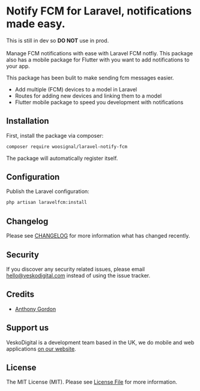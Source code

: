 # Notify FCM for Laravel, notifications made easy.

This is still in dev so **DO NOT** use in prod.
<br>
<br>
Manage FCM notifications with ease with Laravel FCM notfiy.
This package also has a mobile package for Flutter with you want to add notifications to your app.

This package has been bulit to make sending fcm messages easier.
* Add multiple (FCM) devices to a model in Laravel
* Routes for adding new devices and linking them to a model
* Flutter mobile package to speed you development with notifications

## Installation

First, install the package via composer:

``` bash
composer require woosignal/laravel-notify-fcm
```

The package will automatically register itself.

## Configuration

Publish the Laravel configuration:

```bash
php artisan laravelfcm:install
```


## Changelog

Please see [CHANGELOG](CHANGELOG.md) for more information what has changed recently.

## Security

If you discover any security related issues, please email hello@veskodigital.com instead of using the issue tracker.

## Credits

- [Anthony Gordon](https://twitter.com/anthonygordn)

## Support us

VeskoDigital is a development team based in the UK, we do mobile and web applications [on our website](https://veskodigital.com).

## License

The MIT License (MIT). Please see [License File](LICENSE.md) for more information.
